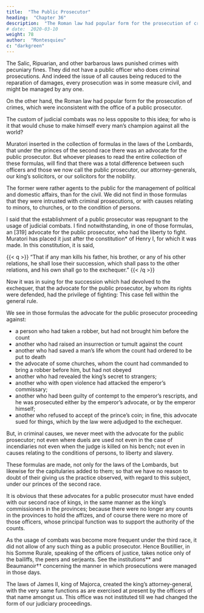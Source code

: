 ```yaml
---
title:  "The Public Prosecutor"
heading:  "Chapter 36"
description:  "The Roman law had popular form for the prosecution of crimes, which were inconsistent with the office of a public prosecutor"
# date:  2020-03-10
weight: 78
author:  "Montesquieu"
c: "darkgreen"
---
```



The Salic, Ripuarian, and other barbarous laws punished crimes with pecuniary fines. They did not have a public officer who does criminal prosecutions. And indeed the issue of all causes being reduced to the reparation of damages, every prosecution was in some measure civil, and might be managed by any one. 

On the other hand, the Roman law had popular form for the prosecution of crimes, which were inconsistent with the office of a public prosecutor.

The custom of judicial combats was no less opposite to this idea; for who is it that would chuse to make himself every man’s champion against all the world?

Muratori inserted in the collection of formulas in the laws of the Lombards, that under the princes of the second race there was an advocate for the public prosecutor. But whoever pleases to read the entire collection of these formulas, will find that there was a total difference between such officers and those we now call the public prosecutor, our attorney-generals, our king’s solicitors, or our solicitors for the nobility. 

The former were rather agents to the public for the management of political and domestic affairs, than for the civil. We did not find in those formulas that they were intrusted with criminal prosecutions, or with causes relating to minors, to churches, or to the condition of persons.

I said that the establishment of a public prosecutor was repugnant to the usage of judicial combats. I find notwithstanding, in one of those formulas, an [319] advocate for the public prosecutor, who had the liberty to fight. Muratori has placed it just after the constitution* of Henry I, for which it was made. In this constitution, it is said, 


{{< q >}}
“That if any man kills his father, his brother, or any of his other relations, he shall lose their succession, which shall pass to the other relations, and his own shall go to the exchequer.” 
{{< /q >}}


Now it was in suing for the succession which had devolved to the exchequer, that the advocate for the public prosecutor, by whom its rights were defended, had the privilege of fighting:  This case fell within the general rule.

We see in those formulas the advocate for the public prosecutor proceeding against: 
- a person who had taken a robber, but had not brought him before the count
- another who had raised an insurrection or tumult against the count
- another who had saved a man’s life whom the count had ordered to be put to death
- the advocate of some churches, whom the count had commanded to bring a robber before him, but had not obeyed
- another who had revealed the king’s secret to strangers; 
- another who with open violence had attacked the emperor’s commissary; 
- another who had been guilty of contempt to the emperor’s rescripts, and he was prosecuted either by the emperor’s advocate, or by the emperor himself; 
- another who refused to accept of the prince’s coin; in fine, this advocate sued for things, which by the law were adjudged to the exchequer.

But, in criminal causes, we never meet with the advocate for the public prosecutor; not even where duels are used not even in the case of incendiaries not even when the judge is killed on his bench; not even in causes relating to the conditions of persons, to liberty and slavery.

These formulas are made, not only for the laws of the Lombards, but likewise for the capitularies added to them; so that we have no reason to doubt of their giving us the practice observed, with regard to this subject, under our princes of the second race.

It is obvious that these advocates for a public prosecutor must have ended with our second race of kings, in the same manner as the king’s commissioners in the provinces; because there were no longer any counts in the provinces to hold the affizes, and of course there were no more of those officers, whose principal function was to support the authority of the counts.

As the usage of combats was become more frequent under the third race, it did not allow of any such thing as a public prosecutor. Hence Boutillier, in his Somme Rurale, speaking of the officers of justice, takes notice only of the bailiffs, the peers and serjeants. See the institutions** and Beaumanoir†† concerning the manner in which prosecutions were managed in those days.

The laws of James II, king of Majorca, created the king’s attorney-general, with the  very same functions as are exercised at present by the officers of that name amongst us. This office was not instituted till we had changed the form of our judiciary proceedings.
